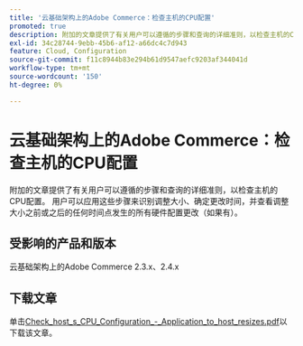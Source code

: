 ```yaml
---
title: '云基础架构上的Adobe Commerce：检查主机的CPU配置'
promoted: true
description: 附加的文章提供了有关用户可以遵循的步骤和查询的详细准则，以检查主机的CPU配置。 用户可以应用这些步骤来识别调整大小、确定更改时间，并查看调整大小之前或之后的任何时间点发生的所有硬件配置更改（如果有）。
exl-id: 34c28744-9ebb-45b6-af12-a66dc4c7d943
feature: Cloud, Configuration
source-git-commit: f11c8944b83e294b61d9547aefc9203af344041d
workflow-type: tm+mt
source-wordcount: '150'
ht-degree: 0%

---
```


# 云基础架构上的Adobe Commerce：检查主机的CPU配置

附加的文章提供了有关用户可以遵循的步骤和查询的详细准则，以检查主机的CPU配置。 用户可以应用这些步骤来识别调整大小、确定更改时间，并查看调整大小之前或之后的任何时间点发生的所有硬件配置更改（如果有）。

## 受影响的产品和版本

云基础架构上的Adobe Commerce 2.3.x、2.4.x

## 下载文章

单击[Check_host_s_CPU_Configuration_-_Application_to_host_resizes.pdf](assets/Check_host_s_CPU_Configuration_-_Application_to_host_resizes.pdf)以下载该文章。
